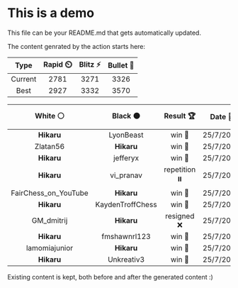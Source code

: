 # This is a demo

This file can be your README.md that gets automatically updated.

The content genrated by the action starts here:

<!--START_SECTION:chessStats-->
<!-- Automatically generated with https://github.com/Balastrong/chess-stats-action -->

| Type | Rapid ⏲️ | Blitz ⚡ | Bullet 🔫 |
|:---:|:---:|:---:|:---:|
| Current | 2781 | 3271 | 3326 |
| Best | 2927 | 3332 | 3570 |

| White ⚪ | Black ⚫ | Result 🏆 | Date 📅 | Position 🗺️ | Type 🕕 |
|:---:|:---:|:---:|:---:|:---:|:---:|
| **Hikaru** | LyonBeast | win 🥇 | 25/7/2023 | <a href="http://www.ee.unb.ca/cgi-bin/tervo/fen.pl?select=3r2k1/5pb1/6p1/p3P2p/P3Qp2/1P1B1q2/2P2P1P/1R2R1K1 b - -">Link</a> | Blitz |
| Zlatan56 | **Hikaru** | win 🥇 | 25/7/2023 | <a href="http://www.ee.unb.ca/cgi-bin/tervo/fen.pl?select=k3r1r1/8/p1p1p2p/P1Np2p1/3Q3n/3P1P1P/1P1Bn1P1/R5K1 w - -">Link</a> | Blitz |
| **Hikaru** | jefferyx | win 🥇 | 25/7/2023 | <a href="http://www.ee.unb.ca/cgi-bin/tervo/fen.pl?select=6k1/2pqp1bp/1n4p1/Np1r1p2/1P1P1P2/P3P3/2Q3PP/B1R3K1 b - -">Link</a> | Blitz |
| **Hikaru** | vi_pranav | repetition ⏸️ | 25/7/2023 | <a href="http://www.ee.unb.ca/cgi-bin/tervo/fen.pl?select=2r4r/1p4qk/p6p/3p1Q2/5P2/8/PPP3PP/1K1R4 b - -">Link</a> | Blitz |
| FairChess_on_YouTube | **Hikaru** | win 🥇 | 25/7/2023 | <a href="http://www.ee.unb.ca/cgi-bin/tervo/fen.pl?select=6k1/1r4pp/p4p2/P2p4/3P4/1P1pPN1P/2q1nPP1/2Q1R1K1 w - -">Link</a> | Blitz |
| **Hikaru** | KaydenTroffChess | win 🥇 | 25/7/2023 | <a href="http://www.ee.unb.ca/cgi-bin/tervo/fen.pl?select=2b4r/4pp2/4k1pp/4p3/5P1N/4R3/1P4PP/3R2K1 b - f3">Link</a> | Blitz |
| GM_dmitrij | **Hikaru** | resigned ❌ | 25/7/2023 | <a href="http://www.ee.unb.ca/cgi-bin/tervo/fen.pl?select=8/8/4k3/2R5/1P6/2P2P2/2r1p3/4K3 b - -">Link</a> | Blitz |
| **Hikaru** | fmshawnrl123 | win 🥇 | 25/7/2023 | <a href="http://www.ee.unb.ca/cgi-bin/tervo/fen.pl?select=n3qrk1/r4pb1/p2Bpnp1/N2P3p/2P5/P1N4P/2Q2PP1/3RR1K1 b - -">Link</a> | Blitz |
| lamomiajunior | **Hikaru** | win 🥇 | 25/7/2023 | <a href="http://www.ee.unb.ca/cgi-bin/tervo/fen.pl?select=8/1p2rr1k/p1p5/3p1p1p/P2P1Pp1/1n2P1P1/2R2KNP/8 w - -">Link</a> | Blitz |
| **Hikaru** | Unkreativ3 | win 🥇 | 25/7/2023 | <a href="http://www.ee.unb.ca/cgi-bin/tervo/fen.pl?select=2R1N3/3P1pk1/5b1p/3rp1p1/8/7P/5PP1/6K1 b - -">Link</a> | Blitz |

<!--END_SECTION:chessStats-->

Existing content is kept, both before and after the generated content :)
